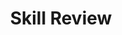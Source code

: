---
title: Skill Review

source:
- title: Common Core Basics
  subject: Social Studies
  chapter: 4
  toc_type: Lesson Review
  toc_number: 4.3
  pages: 164 - 169

questions:
  - excerpt: 1
    text: >
      Read the paragraph. Then fill in the chart to outline similarities and differences.
      <br /><br />
      What is the difference between international affairs and domestic affairs? Both have political, economic, and social aspects. Both are important in every presidential administration. Both are the subject of laws passed by Congress. International affairs, however, involve other countries. Domestic affairs, on the other hand,  involve only the United States. International affairs include matters such as foreign aid, wars, and trade relationships. Domestic affairs include health-care reform and tax cuts. International affairs are dealt with mainly at the national level, while domestic affairs affect national, state, and local levels of government.
  - number: 1
    text: >
      | International Affairs | Both | Domestic Affairs |
      |:-|:-|:-|
      |  |  |  |
      |  |  |  |
      |  |  |  |
    choice:
      - option: blank
    answer:
      - option: 
        text: 
  - excerpt: 2
    text: >
      Diplomatic Recognition of Countries
      | Recognition Withheld | Recognition Granted |
      |:-|:-|
      | Country's laws are not considered valid. | Country's laws are considered valid. |
      | Country cannot join international organizations. | Country is granted all the rights and privileges of other diplomatically recognized countries. |
    choice:
      - option: blank
    answer:
      - option: 
        text: 
  - number: 2
    text: >
      When a new nation is formed, the president can decide whether the United States should  grant diplomatic recognition to that nation. Explain why the president might decide for or against recognizing a new nation.
    choice:
      - option: blank
    answer:
      - option: 
        text: 
        
layout: cc_review
---